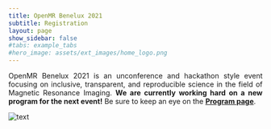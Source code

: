 ```yaml
---
title: OpenMR Benelux 2021
subtitle: Registration
layout: page
show_sidebar: false
#tabs: example_tabs
#hero_image: assets/ext_images/home_logo.png
---
```


<!-- ## Register here! -->

<a name="top"></a>

<p><div style="text-align: justify">OpenMR Benelux 2021 is an unconference and hackathon style event focusing on inclusive, transparent, and reproducible science in the field of Magnetic Resonance Imaging. <b>We are currently working hard on a new program for the next event!</b> Be sure to keep an eye on the <a href="../2021/page-program"><b>Program page</b></a>.</div></p>  



<img src="../../assets/ext_images/post_separator.png" alt="text"> 
<br>
<a href="../page-registration#top"><i class="fas fa-arrow-alt-circle-up" style="position: relative; top: -3px; text-indent: 0px; vertical-align: middle; color:#004777;"></i></a>
